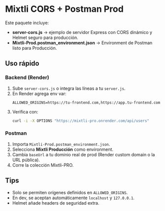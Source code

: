 # Mixtli CORS + Postman Prod

Este paquete incluye:

- **server-cors.js** → ejemplo de servidor Express con CORS dinámico y Helmet seguro para producción.
- **Mixtli-Prod.postman_environment.json** → Environment de Postman listo para Producción.

## Uso rápido

### Backend (Render)
1. Sube `server-cors.js` o integra las líneas a tu `server.js`.
2. En Render agrega env var:
   ```
   ALLOWED_ORIGINS=https://tu-frontend.com,https://app.tu-frontend.com
   ```
3. Verifica con:
   ```bash
   curl -i -X OPTIONS "https://mixtli-pro.onrender.com/api/users"      -H "Origin: https://tu-frontend.com"      -H "Access-Control-Request-Method: POST"
   ```

### Postman
1. Importa `Mixtli-Prod.postman_environment.json`.
2. Selecciona **Mixtli Producción** como environment.
3. Cambia `baseUrl` a tu dominio real de prod (Render custom domain o la URL pública).
4. Corre la colección Mixtli-PRO.

## Tips
- Solo se permiten orígenes definidos en `ALLOWED_ORIGINS`.
- En dev, se aceptan automáticamente `localhost` y `127.0.0.1`.
- Helmet añade headers de seguridad extra.

